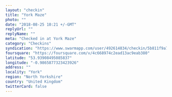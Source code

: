 ```yaml
---
layout: "checkin"
title: "York Maze"
photo: ""
date: "2018-08-25 10:21 +/-GMT"
replyUrl: ""
replyName: ""
meta: "Checked in at York Maze"
category: "Checkins"
syndication: "https://www.swarmapp.com/user/492614834/checkin/5b811f9a724750002cf50101"
foursquare: "https://foursquare.com/v/4c668974c2ead13ac9eab380"
latitude: "53.93908495085837"
longitude: "-0.9865877323423926"
address: ""
locality: "York"
region: "North Yorkshire"
country: "United Kingdom"
twitterCard: false
---
```



